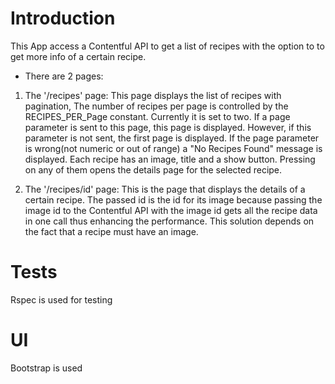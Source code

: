 # Introduction
This App access a Contentful API to get a list of recipes with the option to
to get more info of a certain recipe.

* There are 2 pages:
1. The '/recipes' page:
This page displays the list of recipes with pagination, The number of recipes
per page is controlled by the RECIPES_PER_Page constant. Currently it is set to
two. If a page parameter is sent to this page, this page is displayed. However,
if this parameter is not sent, the first page is displayed.
If the page parameter is wrong(not numeric or out of range) a "No Recipes Found"
message is displayed.
Each recipe has an image, title and a show button. Pressing on any of them opens
the details page for the selected recipe.

2. The '/recipes/id' page:
This is the page that displays the details of a certain recipe. The passed id is
the id for its image because passing the image id to the Contentful API with the
image id gets all the recipe data in one call thus enhancing the performance.
This solution depends on the fact that a recipe must have an image.

# Tests
Rspec is used for testing

# UI
Bootstrap is used
